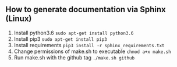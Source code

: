 ## How to generate documentation via Sphinx (Linux)
1. Install python3.6 ```sudo apt-get install python3.6```
2. Install pip3 ```sudo apt-get install pip3```
3. Install requirements ```pip3 install -r sphinx_requirements.txt```
4. Change permissions of make.sh to executable ```chmod a+x make.sh``` 
5. Run make.sh with the github tag ```./make.sh github```